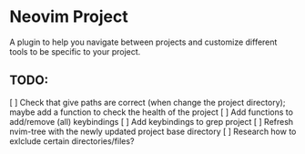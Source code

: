 # Neovim Project

A plugin to help you navigate between projects and customize different tools to be specific to your project.

## TODO:
[ ] Check that give paths are correct (when change the project directory); maybe add a function to check the health of the project
[ ] Add functions to add/remove (all) keybindings
[ ] Add keybindings to grep project
[ ] Refresh nvim-tree with the newly updated project base directory
[ ] Research how to exlclude certain directories/files?

